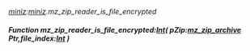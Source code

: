 _[miniz](../../modules/miniz/miniz-module.md):[miniz](../../modules/miniz/miniz-module.md).mz\_zip\_reader\_is\_file\_encrypted_
##### Function mz\_zip\_reader\_is\_file\_encrypted:[Int](../../modules/wonkey/wonkey-types-int.md)( pZip:[mz_zip_archive](../../modules/miniz/miniz-mz_zip_archive.md) Ptr,file_index:[Int](../../modules/wonkey/wonkey-types-int.md) )
